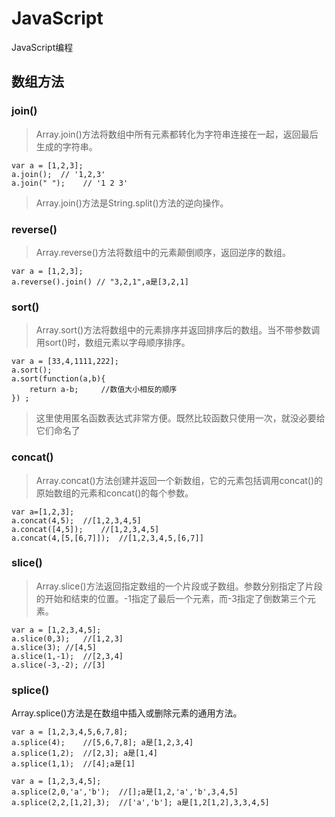 # JavaScript
JavaScript编程

## 数组方法
### join()
> Array.join()方法将数组中所有元素都转化为字符串连接在一起，返回最后生成的字符串。  

    var a = [1,2,3];  
    a.join();  // '1,2,3'
	a.join(" ");	// '1 2 3'
> Array.join()方法是String.split()方法的逆向操作。
### reverse()
> Array.reverse()方法将数组中的元素颠倒顺序，返回逆序的数组。  

	var a = [1,2,3];
	a.reverse().join() // "3,2,1",a是[3,2,1]
	
### sort()
> Array.sort()方法将数组中的元素排序并返回排序后的数组。当不带参数调用sort()时，数组元素以字母顺序排序。

	var a = [33,4,1111,222];
	a.sort();
	a.sort(function(a,b){
		return a-b;		//数值大小相反的顺序
	}) ;
> 这里使用匿名函数表达式非常方便。既然比较函数只使用一次，就没必要给它们命名了

### concat()
> Array.concat()方法创建并返回一个新数组，它的元素包括调用concat()的原始数组的元素和concat()的每个参数。  

	var a=[1,2,3];
	a.concat(4,5);	//[1,2,3,4,5]
	a.concat([4,5]);	//[1,2,3,4,5]
	a.concat(4,[5,[6,7]]);	//[1,2,3,4,5,[6,7]]

### slice()
> Array.slice()方法返回指定数组的一个片段或子数组。参数分别指定了片段的开始和结束的位置。-1指定了最后一个元素，而-3指定了倒数第三个元素。

    var a = [1,2,3,4,5];
    a.slice(0,3);	//[1,2,3]
    a.slice(3);	//[4,5]
    a.slice(1,-1);	//[2,3,4]
    a.slice(-3,-2);	//[3]
### splice()
Array.splice()方法是在数组中插入或删除元素的通用方法。
	
	var a = [1,2,3,4,5,6,7,8];
	a.splice(4);	//[5,6,7,8]; a是[1,2,3,4]
	a.splice(1,2);	//[2,3]; a是[1,4]
	a.splice(1,1);	//[4];a是[1]
	
	var a = [1,2,3,4,5];
	a.splice(2,0,'a','b');	//[];a是[1,2,'a','b',3,4,5]
	a.splice(2,2,[1,2],3);	//['a','b']; a是[1,2[1,2],3,3,4,5]